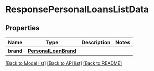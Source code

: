 # ResponsePersonalLoansListData

## Properties
Name | Type | Description | Notes
------------ | ------------- | ------------- | -------------
**brand** | [**PersonalLoanBrand**](PersonalLoanBrand.md) |  | 

[[Back to Model list]](../README.md#documentation-for-models) [[Back to API list]](../README.md#documentation-for-api-endpoints) [[Back to README]](../README.md)

